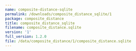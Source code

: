 ```yaml
---
name: composite-distance-sqlite
permalink: /downloads/composite_distance_sqlite/1
package: composite_distance
title: composite_distance_sqlite
filename: composite_distance.sqlite
version: '1'
full_version: 1.2.0
file: /data/composite_distance/1/composite_distance.sqlite
---
```

